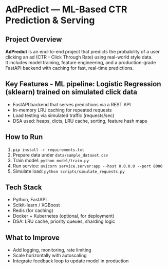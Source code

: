 # AdPredict — ML-Based CTR Prediction & Serving

## Project Overview  

**AdPredict** is an end-to-end project that predicts the probability of a user clicking an ad (CTR - Click Through Rate) using real-world style data.  
It includes model training, feature engineering, and a production-grade FastAPI backend with caching for fast, real-time predictions.

## Key Features  - ML pipeline: Logistic Regression (sklearn) trained on simulated click data
- FastAPI backend that serves predictions via a REST API
- In-memory LRU caching for repeated requests
- Load testing via simulated traffic (requests/sec)
- DSA used: heaps, dicts, LRU cache, sorting, feature hash maps

## How to Run  
1. `pip install -r requirements.txt`  
2. Prepare data under `data/sample_dataset.csv`  
3. Train model: `python model/train.py`  
4. Run service: `uvicorn service.server:app --host 0.0.0.0 --port 8000`  
5. Simulate load: `python scripts/simulate_requests.py`

## Tech Stack  
- Python, FastAPI  
- Scikit-learn / XGBoost  
- Redis (for caching)  
- Docker + Kubernetes (optional, for deployment)  
- DSA: LRU cache, priority queues, sharding logic

## What to Improve  
- Add logging, monitoring, rate limiting  
- Scale horizontally with autoscaling  
- Integrate feedback loop to update model in production
